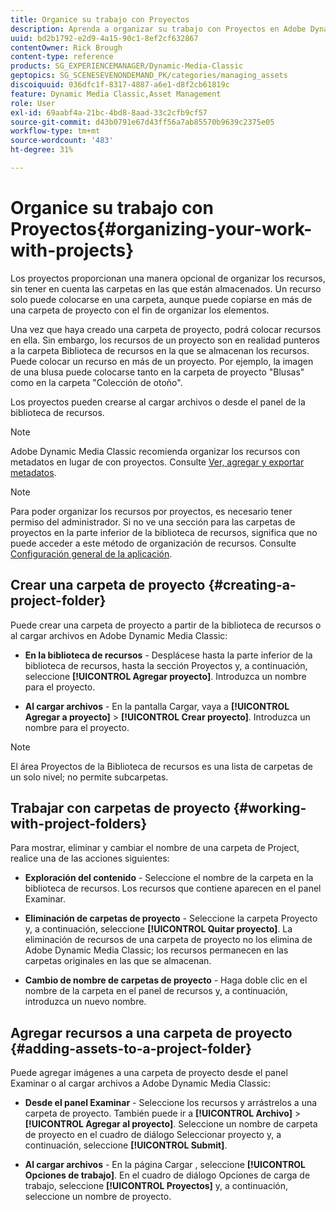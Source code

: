 ```yaml
---
title: Organice su trabajo con Proyectos
description: Aprenda a organizar su trabajo con Proyectos en Adobe Dynamic Media Classic.
uuid: bd2b1792-e2d9-4a15-90c1-8ef2cf632867
contentOwner: Rick Brough
content-type: reference
products: SG_EXPERIENCEMANAGER/Dynamic-Media-Classic
geptopics: SG_SCENESEVENONDEMAND_PK/categories/managing_assets
discoiquuid: 036dfc1f-8317-4887-a6e1-d8f2cb61819c
feature: Dynamic Media Classic,Asset Management
role: User
exl-id: 69aabf4a-21bc-4bd8-8aad-33c2cfb9cf57
source-git-commit: d43b0791e67d43ff56a7ab85570b9639c2375e05
workflow-type: tm+mt
source-wordcount: '483'
ht-degree: 31%

---
```


# Organice su trabajo con Proyectos{#organizing-your-work-with-projects}

Los proyectos proporcionan una manera opcional de organizar los recursos, sin tener en cuenta las carpetas en las que están almacenados. Un recurso solo puede colocarse en una carpeta, aunque puede copiarse en más de una carpeta de proyecto con el fin de organizar los elementos.

Una vez que haya creado una carpeta de proyecto, podrá colocar recursos en ella. Sin embargo, los recursos de un proyecto son en realidad punteros a la carpeta Biblioteca de recursos en la que se almacenan los recursos. Puede colocar un recurso en más de un proyecto. Por ejemplo, la imagen de una blusa puede colocarse tanto en la carpeta de proyecto &quot;Blusas&quot; como en la carpeta &quot;Colección de otoño&quot;.

Los proyectos pueden crearse al cargar archivos o desde el panel de la biblioteca de recursos.

>[!NOTE]
>
>Adobe Dynamic Media Classic recomienda organizar los recursos con metadatos en lugar de con proyectos. Consulte [Ver, agregar y exportar metadatos](viewing-adding-exporting-metadata.md).

>[!NOTE]
>
>Para poder organizar los recursos por proyectos, es necesario tener permiso del administrador. Si no ve una sección para las carpetas de proyectos en la parte inferior de la biblioteca de recursos, significa que no puede acceder a este método de organización de recursos. Consulte [Configuración general de la aplicación](application-setup.md#general-settings).

## Crear una carpeta de proyecto {#creating-a-project-folder}

Puede crear una carpeta de proyecto a partir de la biblioteca de recursos o al cargar archivos en Adobe Dynamic Media Classic:

* **En la biblioteca de recursos** - Desplácese hasta la parte inferior de la biblioteca de recursos, hasta la sección Proyectos y, a continuación, seleccione **[!UICONTROL Agregar proyecto]**. Introduzca un nombre para el proyecto.

* **Al cargar archivos** - En la pantalla Cargar, vaya a **[!UICONTROL Agregar a proyecto]** > **[!UICONTROL Crear proyecto]**. Introduzca un nombre para el proyecto.

>[!NOTE]
>
>El área Proyectos de la Biblioteca de recursos es una lista de carpetas de un solo nivel; no permite subcarpetas.

## Trabajar con carpetas de proyecto {#working-with-project-folders}

Para mostrar, eliminar y cambiar el nombre de una carpeta de Project, realice una de las acciones siguientes:

* **Exploración del contenido** - Seleccione el nombre de la carpeta en la biblioteca de recursos. Los recursos que contiene aparecen en el panel Examinar.

* **Eliminación de carpetas de proyecto** - Seleccione la carpeta Proyecto y, a continuación, seleccione **[!UICONTROL Quitar proyecto]**. La eliminación de recursos de una carpeta de proyecto no los elimina de Adobe Dynamic Media Classic; los recursos permanecen en las carpetas originales en las que se almacenan.

* **Cambio de nombre de carpetas de proyecto** - Haga doble clic en el nombre de la carpeta en el panel de recursos y, a continuación, introduzca un nuevo nombre.

## Agregar recursos a una carpeta de proyecto {#adding-assets-to-a-project-folder}

Puede agregar imágenes a una carpeta de proyecto desde el panel Examinar o al cargar archivos a Adobe Dynamic Media Classic:

* **Desde el panel Examinar** - Seleccione los recursos y arrástrelos a una carpeta de proyecto. También puede ir a **[!UICONTROL Archivo]** > **[!UICONTROL Agregar al proyecto]**. Seleccione un nombre de carpeta de proyecto en el cuadro de diálogo Seleccionar proyecto y, a continuación, seleccione **[!UICONTROL Submit]**.

* **Al cargar archivos** - En la página Cargar , seleccione **[!UICONTROL Opciones de trabajo]**. En el cuadro de diálogo Opciones de carga de trabajo, seleccione **[!UICONTROL Proyectos]** y, a continuación, seleccione un nombre de proyecto.
